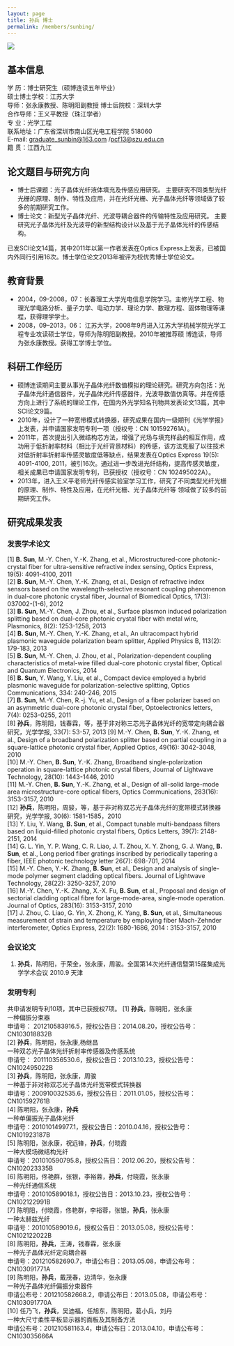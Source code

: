 ```yaml
---
layout: page
title: 孙兵 博士
permalink: /members/sunbing/
---
```


<a href="{{ site.baseurl }}/members/sunbing/">
<img class="member-avatar" src="{{ site.baseurl }}/images/sunbing-92x129.jpg">
</a>

## 基本信息

学 历：博士研究生（硕博连读五年毕业）<br/>
硕士博士学校：江苏大学<br/>
导师：张永康教授、陈明阳副教授
博士后院校：深圳大学<br/>
合作导师：王义平教授（珠江学者）<br/>
专 业：光学工程<br/>
联系地址：广东省深圳市南山区光电工程学院 518060<br/>
E-mail: graduate_sunbin@163.com /pcf13@szu.edu.cn<br/>
籍 贯：江西九江<br/>

## 论文题目与研究方向

+ 博士后课题：光子晶体光纤液体填充及传感应用研究。
主要研究不同类型光纤光栅的原理、制作、特性及应用，并在光纤光栅、光子晶体光纤等领域做了较多的前期研究工作。
+ 博士论文：新型光子晶体光纤、光波导耦合器件的传输特性及应用研究。
主要研究光子晶体光纤及光波导的新型结构设计以及基于光子晶体光纤的传感结构。

已发SCI论文14篇，其中2011年以第一作者发表在Optics Express上发表，已被国内外同行引用16次。博士学位论文2013年被评为校优秀博士学位论文。

## 教育背景

+ 2004，09-2008，07：长春理工大学光电信息学院学习。主修光学工程、物理光学电路分析、量子力学、电动力学、理论力学、数理方程、固体物理等课程，获得理学学士。 
+ 2008，09–2013，06： 江苏大学，2008年9月进入江苏大学机械学院光学工程专业攻读硕士学位，导师为陈明阳副教授。2010年被推荐硕  博连读，导师为张永康教授。获得工学博士学位。

## 科研工作经历

+ 硕博连读期间主要从事光子晶体光纤数值模拟的理论研究。研究方向包括：光子晶体光纤通信器件，光子晶体光纤传感器件，光波导数值仿真等。并在传感方向上进行了系统的理论工作，在国内外光学知名刊物共发表论文13篇，其中SCI论文9篇。
+ 2010年，设计了一种宽带模式转换器，研究成果在国内一级期刊《光学学报》上发表，并申请国家发明专利一项（授权号：CN 101592761A）。
+ 2011年，首次提出引入微结构芯方法，增强了光场与填充样品的相互作用，成功用于低折射率材料（相比于光纤背景材料）的传感，该方法克服了以往技术对低折射率折射率传感灵敏度低等缺点，结果发表在Optics Express 19(5): 4091-4100, 2011，被引16次。通过进一步改进光纤结构，提高传感灵敏度，相关成果已申请国家发明专利，已获授权（授权号：CN 102495022A）。
+ 2013年，进入王义平老师光纤传感实验室学习工作，研究了不同类型光纤光栅的原理、制作、特性及应用，在光纤光栅、光子晶体光纤等  领域做了较多的前期研究工作。

## 研究成果发表

### 发表学术论文

[1] **B. Sun**, M.-Y. Chen, Y.-K. Zhang, et al., Microstructured-core photonic-crystal fiber for ultra-sensitive refractive index sensing, Optics Express, 19(5): 4091-4100, 2011<br>
[2] **B. Sun**, M.-Y. Chen, Y.-K. Zhang, et al., Design of refractive index sensors based on the wavelength-selective resonant coupling phenomenon in dual-core photonic crystal fiber, Journal of Biomedical Optics, 17(3): 037002-(1-6), 2012 <br>
[3] **B. Sun**, M.-Y. Chen, J. Zhou, et al., Surface plasmon induced polarization splitting based on dual-core photonic crystal fiber with metal wire, Plasmonics, 8(2): 1253-1258, 2013<br>
[4] **B. Sun**, M.-Y. Chen, Y.-K. Zhang, et al., An ultracompact hybrid plasmonic waveguide polarization beam splitter, Applied Physics B, 113(2): 179-183, 2013<br>
[5] **B. Sun**, M.-Y. Chen, J. Zhou, et al., Polarization-dependent coupling characteristics of metal-wire filled dual-core photonic crystal fiber, Optical and Quantum Electronics, 2014<br>
[6] **B. Sun**, Y. Wang, Y. Liu, et al., Compact device employed a hybrid plasmonic waveguide for polarization-selective splitting, Optics Communications, 334: 240-246, 2015<br>
[7] **B. Sun**, M.-Y. Chen, R.-j. Yu, et al., Design of a fiber polarizer based on an asymmetric dual-core photonic crystal fiber, Optoelectronics letters, 7(4): 0253-0255, 2011<br>
[8] **孙兵**，陈明阳，钱春霖，等，基于非对称三芯光子晶体光纤的宽带定向耦合器研究，光学学报, 33(7): 53-57, 2013
[9] M.-Y. Chen, **B. Sun**, Y.-K. Zhang, et al., Design of a broadband polarization splitter based on partial coupling in a square-lattice photonic crystal fiber, Applied Optics, 49(16): 3042-3048, 2010<br>
[10] M.-Y. Chen, **B. Sun**, Y.-K. Zhang, Broadband single-polarization operation in square-lattice photonic crystal fibers, Journal of Lightwave Technology, 28(10): 1443-1446, 2010<br>
[11] M.-Y. Chen, **B. Sun**, Y.-K. Zhang, et al., Design of all-solid large-mode area microstructure-core optical fibers, Optics Communications, 283(16): 3153-3157, 2010<br>
[12] **孙兵**，陈明阳，周骏，等，基于非对称双芯光子晶体光纤的宽带模式转换器研究，光学学报, 30(6): 1581-1585，2010<br>
[13] Y. Liu, Y. Wang, **B. Sun**, et al., Compact tunable multi-bandpass filters based on liquid-filled photonic crystal fibers, Optics Letters, 39(7): 2148-2151, 2014<br>
[14] G. L. Yin, Y. P. Wang, C. R. Liao, J. T. Zhou, X. Y. Zhong, G. J. Wang, **B. Sun**, et al., Long period fiber gratings inscribed by periodically tapering a fiber, IEEE photonic technology letter 26(7): 698-701, 2014<br>
[15] M.-Y. Chen, Y.-K. Zhang, **B. Sun**, et al., Design and analysis of single-mode polymer segment cladding optical fibers. Journal of Lightwave Technology, 28(22): 3250-3257, 2010<br>
[16] M.-Y. Chen, Y.-K. Zhang, X.-X. Fu, **B. Sun**, et al., Proposal and design of sectorial cladding optical fibre for large-mode-area, single-mode operation. Journal of Optics, 283(16): 3153-3157, 2010<br>
[17] J. Zhou, C. Liao, G. Yin, X. Zhong, K. Yang, **B. Sun**, et al., Simultaneous measurement of strain and temperature by employing fiber Mach-Zehnder interferometer, Optics Express, 22(2): 1680-1686, 2014
: 3153-3157, 2010<br>

### 会议论文

1. **孙兵**，陈明阳，于荣金，张永康，周骏。全国第14次光纤通信暨第15届集成光学学术会议 2010.9 天津 

### 发明专利

共申请发明专利10项，其中已获授权7项。
[1] **孙兵**，陈明阳，张永康<br>一种偏振分束器<br>申请号： 201210583916.5，授权公告日：2014.08.20，授权公告号：CN103018832B<br>
[2] **孙兵**，陈明阳，张永康,杨继昌<br>一种双芯光子晶体光纤折射率传感器及传感系统<br>申请号： 201110356530.6，授权公告日：2013.10.23，授权公告号：CN102495022B<br>
[3] **孙兵**，陈明阳，张永康，周骏<br>一种基于非对称双芯光子晶体光纤宽带模式转换器<br>申请号：200910032535.6，授权公告日：2011.01.05，授权公告号：CN101592761B <br>
[4] 陈明阳，张永康，**孙兵**<br>一种单偏振光子晶体光纤<br>申请号：201010149977.1，授权公告日：2010.04.16，授权公告号：CN101923187B <br>
[5] 陈明阳，张永康，祝远锋，**孙兵**，付晓霞<br>一种大模场微结构光纤<br>申请号：201010590795.8，授权公告日：2012.06.20，授权公告号：CN102023335B <br>
[6] 陈明阳，佟艳群，张银，李裕蓉，**孙兵**，付晓霞，张永康<br>一种光纤通信系统<br>申请号：201010589018.1，授权公告日：2013.10.23，授权公告号：CN102122991B <br>
[7] 陈明阳，付晓霞，佟艳群，李裕蓉，张银，**孙兵**，张永康<br>一种太赫兹光纤<br>申请号：201010589019.6，授权公告日：2013.05.08，授权公告号：CN102122022B<br> 
[8] 陈明阳，**孙兵**，王涛，钱春霖，张永康<br>一种光子晶体光纤定向耦合器<br>申请号：201210582690.7，申请公布日：2013.05.08，申请公布号：CN103091771A <br>
[9] 陈明阳，**孙兵**，戴茂春，边清华，张永康<br>一种光子晶体光纤偏振分束器件<br>申请公布号：201210582668.2，申请公布日：2013.05.08，申请公布号：CN103091770A<br> 
[10] 任乃飞，**孙兵**，吴迪福，任旭东，陈明阳，葛小兵，刘丹<br>一种大尺寸柔性平板显示器的面板及其制备方法<br>申请公布号：201210581163.4，申请公布日：2013.04.10，申请公布号：CN103035666A<br>

